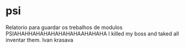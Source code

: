 # psi
Relatorio para guardar os trebalhos de modulos PSIAHAHHAHAHAHAHAHAHAAHAHAHA
I killed my boss and taked all inventar them.
Ivan krasava
